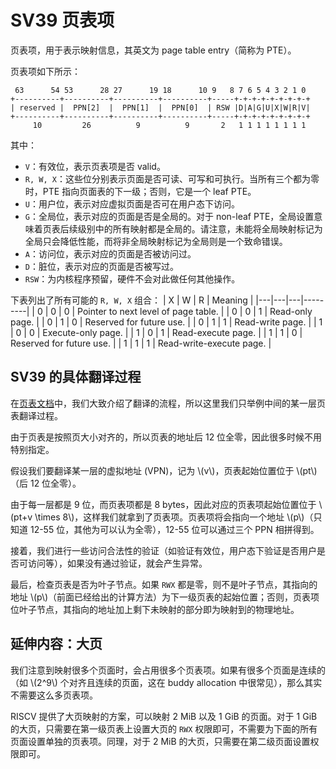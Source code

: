 # SV39 页表项

页表项，用于表示映射信息，其英文为 page table entry（简称为 PTE）。

页表项如下所示：

```plain
 63      54 53      28 27      19 18      10 9   8 7 6 5 4 3 2 1 0
+----------+----------+----------+----------+-----+-+-+-+-+-+-+-+-+
| reserved |  PPN[2]  |  PPN[1]  |  PPN[0]  | RSW |D|A|G|U|X|W|R|V|
+----------+----------+----------+----------+-----+-+-+-+-+-+-+-+-+
     10         26          9          9       2   1 1 1 1 1 1 1 1
```

其中：

- `V`：有效位，表示页表项是否 valid。
- `R, W, X`：这些位分别表示页面是否可读、可写和可执行。当所有三个都为零时，PTE 指向页面表的下一级；否则，它是一个 leaf PTE。
- `U`：用户位，表示对应虚拟页面是否可在用户态下访问。
- `G`：全局位，表示对应的页面是否是全局的。对于 non-leaf PTE，全局设置意味着页表后续级别中的所有映射都是全局的。请注意，未能将全局映射标记为全局只会降低性能，而将非全局映射标记为全局则是一个致命错误。
- `A`：访问位，表示对应的页面是否被访问过。
- `D`：脏位，表示对应的页面是否被写过。
- `RSW`：为内核程序预留，硬件不会对此做任何其他操作。

下表列出了所有可能的 `R, W, X` 组合：
| X | W | R | Meaning |
|---|---|---|---------|
| 0 | 0 | 0 | Pointer to next level of page table. |
| 0 | 0 | 1 | Read-only page. |
| 0 | 1 | 0 | Reserved for future use. |
| 0 | 1 | 1 | Read-write page. |
| 1 | 0 | 0 | Execute-only page. |
| 1 | 0 | 1 | Read-execute page. |
| 1 | 1 | 0 | Reserved for future use. |
| 1 | 1 | 1 | Read-write-execute page. |

## SV39 的具体翻译过程

在[页表文档](page_table.md)中，我们大致介绍了翻译的流程，所以这里我们只举例中间的某一层页表翻译过程。

由于页表是按照页大小对齐的，所以页表的地址后 12 位全零，因此很多时候不用特别指定。

假设我们要翻译某一层的虚拟地址 (VPN)，记为 \\(v\\)，页表起始位置位于 \\(pt\\)（后 12 位全零）。

由于每一层都是 9 位，而页表项都是 8 bytes，因此对应的页表项起始位置位于 \\(pt+v \times 8\\)，这样我们就拿到了页表项。页表项将会指向一个地址 \\(p\\)（只知道 12-55 位，其他为可以认为全零），12-55 位可以通过三个 PPN 相拼得到。

接着，我们进行一些访问合法性的验证（如验证有效位，用户态下验证是否用户是否可访问等），如果没有通过验证，就会产生异常。

最后，检查页表是否为叶子节点。如果 `RWX` 都是零，则不是叶子节点，其指向的地址 \\(p\\)（前面已经给出的计算方法）为下一级页表的起始位置；否则，页表项位叶子节点，其指向的地址加上剩下未映射的部分即为映射到的物理地址。

## 延伸内容：大页

我们注意到映射很多个页面时，会占用很多个页表项。如果有很多个页面是连续的（如 \\(2^9\\) 个对齐且连续的页面，这在 buddy allocation 中很常见），那么其实不需要这么多页表项。

RISCV 提供了大页映射的方案，可以映射 2 MiB 以及 1 GiB 的页面。对于 1 GiB 的大页，只需要在第一级页表上设置大页的 `RWX` 权限即可，不需要为下面的所有页面设置单独的页表项。同理，对于 2 MiB 的大页，只需要在第二级页面设置权限即可。
